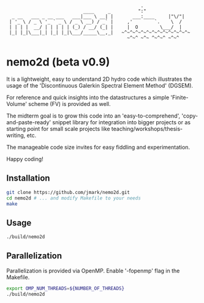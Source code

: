 ```
                                                 .                 
                            ____     _          ":"                
  _ __   ___ _ __ ___   ___|___ \ __| |       ___:____     |"\/"|  
 | '_ \ / _ \ '_ ` _ \ / _ \ __) / _` |     ,'        `.    \  /   
 | | | |  __/ | | | | | (_) / __/ (_| |     |  O        \___/  |   
 |_| |_|\___|_| |_| |_|\___/_____\__,_|   ~^~^~^~^~^~^~^~^~^~^~^~^~
                                            ~^~^ ~^~ ^~^~^ ~^~^    
```

# nemo2d (beta v0.9) #

It is a lightweight, easy to understand 2D hydro code which illustrates the usage
of the 'Discontinuous Galerkin Spectral Element Method' (DGSEM).

For reference and quick insights into the datastructures a simple 'Finite-Volume'
scheme (FV) is provided as well.

The midterm goal is to grow this code into an 'easy-to-comprehend',
'copy-and-paste-ready' snippet library for integration into bigger projects or as
starting point for small scale projects like teaching/workshops/thesis-writing, etc.

The manageable code size invites for easy fiddling and experimentation.

Happy coding!

## Installation ##

```bash
git clone https://github.com/jmark/nemo2d.git
cd nemo2d # ... and modify Makefile to your needs
make
```
## Usage ##

```bash
./build/nemo2d
```

## Parallelization ##

Parallelization is provided via OpenMP. Enable '-fopenmp' flag in the Makefile.

```bash
export OMP_NUM_THREADS=${NUMBER_OF_THREADS}
./build/nemo2d
```
